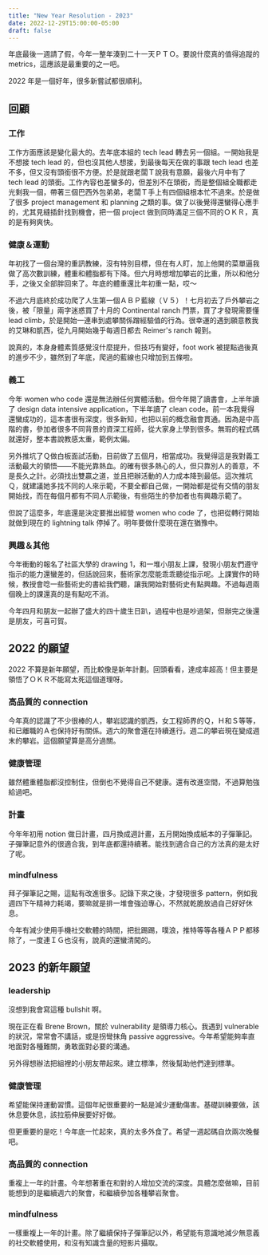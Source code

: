 ```yaml
---
title: "New Year Resolution - 2023"
date: 2022-12-29T15:00:00-05:00
draft: false
---
```


年底最後一週請了假，今年一整年湊到二十一天ＰＴＯ。要說什麼真的值得追蹤的 metrics，這應該是最重要的之一吧。

2022 年是一個好年，很多新嘗試都很順利。

## 回顧
### 工作
工作方面應該是變化最大的。去年底本組的 tech lead 轉去另一個組。一開始我是不想接 tech lead 的，但也沒其他人想接，到最後每天在做的事跟 tech lead 也差不多，但又沒有頭銜很不方便。於是就跟老闆Ｔ說我有意願，最後六月中有了 tech lead 的頭銜。工作內容也差蠻多的，但差別不在頭銜，而是整個組全職都走光剩我一個，帶著三個巴西外包弟弟，老闆Ｔ手上有四個組根本忙不過來。於是做了很多 project management 和 planning 之類的事。做了以後覺得還蠻得心應手的，尤其見縫插針找到機會，把一個 project 做到同時滿足三個不同的ＯＫＲ，真的是有夠爽快。

### 健康＆運動
年初找了一個台灣的重訊教練，沒有特別目標，但在有人盯，加上他開的菜單逼我做了高次數訓練，體重和體脂都有下降。但六月時想增加攀岩的比重，所以和他分手，之後又全部胖回來了。年底的體重還比年初重一點，哎～

不過六月底終於成功爬了人生第一個ＡＢＰ藍線（Ｖ５）！七月初去了戶外攀岩之後，被「限量」兩字迷惑買了十月的 Continental ranch 門票，買了才發現需要懂 lead climb，於是開始一連串到處攀關係蹭經驗值的行為。很幸運的遇到願意教我的艾琳和凱西，從九月開始幾乎每週日都去 Reimer's ranch 報到。

說真的，本身身體素質感覺沒什麼提升，但技巧有變好，foot work 被提點過後真的進步不少，雖然到了年底，爬過的藍線也只增加到五條啦。

### 義工
今年 women who code 還是無法辦任何實體活動。但今年開了讀書會，上半年讀了 design data intensive application，下半年讀了 clean code。前一本我覺得還蠻成功的，這本書很有深度，很多新知，也把以前的概念融會貫通。因為是中高階的書，參加者很多不同背景的資深工程師，從大家身上學到很多。無瑕的程式碼就還好，整本書說教感太重，範例太偏。

另外推坑了Ｑ做白板面試活動，目前做了五個月，相當成功。我覺得這是我對義工活動最大的領悟——不能光靠熱血。的確有很多熱心的人，但只靠別人的善意，不是長久之計。必須找出雙贏之道，並且把辦活動的人力成本降到最低。這次推坑Ｑ，就建議她多找不同的人來示範，不要全都自己做，一開始都是從有交情的朋友開始找，而在每個月都有不同人示範後，有些陌生的參加者也有興趣示範了。

但說了這麼多，年底還是決定要推出經營 women who code 了，也把從轉行開始就做到現在的 lightning talk 停掉了。明年要做什麼現在還在猶豫中。

### 興趣＆其他

今年衝動的報名了社區大學的 drawing 1，和一堆小朋友上課，發現小朋友們遵守指示的能力還蠻差的，但話說回來，藝術家怎麼能乖乖聽從指示呢。上課實作的時候，教授會唸一些藝術史的書給我們聽，讓我開始對藝術史有點興趣。不過每週兩個晚上的課還真的是有點吃不消。

今年四月和朋友一起辦了盛大的四十歲生日趴，過程中也是吵過架，但辦完之後還是朋友，可喜可賀。


## 2022 的願望
2022 不算是新年願望，而比較像是新年計劃。回頭看看，達成率超高！但主要是領悟了ＯＫＲ不能寫太死這個道理呀。

### 高品質的 connection
今年真的認識了不少很棒的人，攀岩認識的凱西，女工程師界的Ｑ，Ｈ和Ｓ等等，和已離職的Ａ也保持好有關係。週六的聚會還在持續進行。週二的攀岩現在變成週末的攀岩。這個願望算是高分過關。

### 健康管理
雖然體重體脂都沒控制住，但倒也不覺得自己不健康。還有改進空間，不過算勉強給過吧。

### 計畫
今年年初用 notion 做日計畫，四月換成週計畫，五月開始換成紙本的子彈筆記。子彈筆記意外的很適合我，到年底都還持續著。能找到適合自己的方法真的是太好了呢。

### mindfulness
拜子彈筆記之賜，這點有改進很多。記錄下來之後，才發現很多 pattern，例如我週四下午精神力耗竭，要嘛就是排一堆會強迫專心，不然就乾脆放過自己好好休息。

今年有減少使用手機社交軟體的時間，把批踢踢，噗浪，推特等等各種ＡＰＰ都移除了，一度連ＩＧ也沒有，說真的還蠻清闖的。


## 2023 的新年願望

### leadership
沒想到我會寫這種 bullshit 啊。

現在正在看 Brene Brown，關於 vulnerability 是領導力核心。我遇到 vulnerable 的狀況，常常會不講話，或是拐彎抹角 passive aggressive。今年希望能夠率直地面對各種難關，勇敢面對必要的溝通。

另外得想辦法把組裡的小朋友帶起來。建立標準，然後幫助他們達到標準。

### 健康管理
希望能保持運動習慣。這個年紀很重要的一點是減少運動傷害。基礎訓練要做，該休息要休息，該拉筋伸展要好好做。

但更重要的是吃！今年底一忙起來，真的太多外食了。希望一週起碼自炊兩次晚餐吧。

### 高品質的 connection
重複上一年的計畫。今年想著重在和對的人增加交流的深度。具體怎麼做嘛，目前能想到的是繼續週六的聚會，和繼續參加各種攀岩聚會。

### mindfulness
一樣重複上一年的計畫。除了繼續保持子彈筆記以外，希望能有意識地減少無意義的社交軟體使用，和沒有知識含量的短影片攝取。
